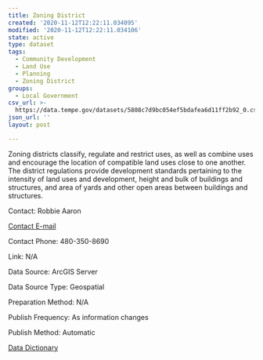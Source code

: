 ```yaml
---
title: Zoning District
created: '2020-11-12T12:22:11.034095'
modified: '2020-11-12T12:22:11.034106'
state: active
type: dataset
tags:
  - Community Development
  - Land Use
  - Planning
  - Zoning District
groups:
  - Local Government
csv_url: >-
  https://data.tempe.gov/datasets/5808c7d9bc054ef5bdafea6d11ff2b92_0.csv?outSR=%7B%22latestWkid%22%3A2868%2C%22wkid%22%3A2868%7D
json_url: ''
layout: post

---
```

<p>Zoning districts classify, regulate and restrict uses, as well as combine uses and encourage the location of compatible land uses close to one another. The district regulations provide development standards pertaining to the intensity of land uses and development, height and bulk of buildings and structures, and area of yards and other open areas between buildings and structures.</p><p>Contact: Robbie Aaron</p><p><a href='mailto:robbie_aaron@tempe.gov' rel='nofollow ugc' target='_blank'>Contact E-mail</a><br /></p><p>Contact Phone: 480-350-8690</p><p>Link: N/A</p><p>Data Source: ArcGIS Server</p><p>Data Source Type: Geospatial</p><p>Preparation Method: N/A</p><p>Publish Frequency: As information changes</p><p>Publish Method: Automatic</p><p><a href='https://gis.tempe.gov/zoning-dictionary' rel='nofollow ugc'>Data Dictionary</a></p>
